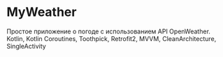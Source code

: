 # MyWeather
Простое приложение о погоде с использованием API OpenWeather.
Kotlin, Kotlin Coroutines, Toothpick, Retrofit2, MVVM, CleanArchitecture, SingleActivity
